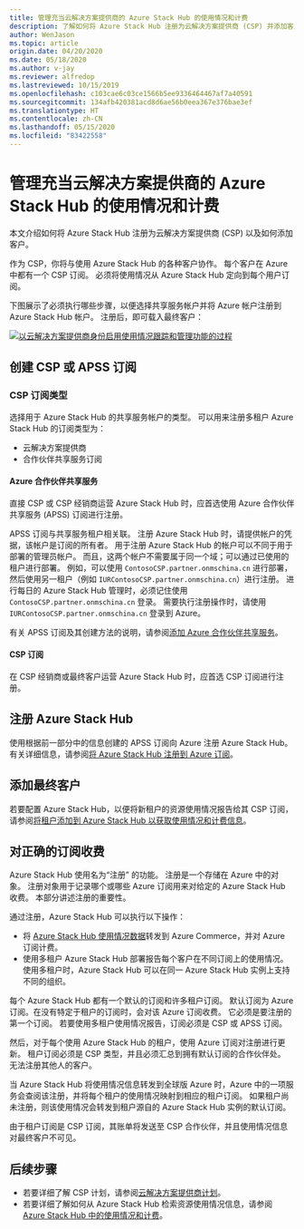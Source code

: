 ```yaml
---
title: 管理充当云解决方案提供商的 Azure Stack Hub 的使用情况和计费
description: 了解如何将 Azure Stack Hub 注册为云解决方案提供商 (CSP) 并添加客户以便计费。
author: WenJason
ms.topic: article
origin.date: 04/20/2020
ms.date: 05/18/2020
ms.author: v-jay
ms.reviewer: alfredop
ms.lastreviewed: 10/15/2019
ms.openlocfilehash: c103cae6c03ce1566b5ee9336464467af7a40591
ms.sourcegitcommit: 134afb420381acd8d6ae56b0eea367e376bae3ef
ms.translationtype: HT
ms.contentlocale: zh-CN
ms.lasthandoff: 05/15/2020
ms.locfileid: "83422558"
---
```

# <a name="manage-usage-and-billing-for-azure-stack-hub-as-a-cloud-solution-provider"></a>管理充当云解决方案提供商的 Azure Stack Hub 的使用情况和计费

本文介绍如何将 Azure Stack Hub 注册为云解决方案提供商 (CSP) 以及如何添加客户。

作为 CSP，你将与使用 Azure Stack Hub 的各种客户协作。 每个客户在 Azure 中都有一个 CSP 订阅。 必须将使用情况从 Azure Stack Hub 定向到每个用户订阅。

下图展示了必须执行哪些步骤，以便选择共享服务帐户并将 Azure 帐户注册到 Azure Stack Hub 帐户。 注册后，即可载入最终客户：

[![以云解决方案提供商身份启用使用情况跟踪和管理功能的过程](media/azure-stack-add-manage-billing-as-a-csp/process-add-useage-as-a-csp.svg "以云解决方案提供商身份启用使用情况跟踪和管理功能的过程")](media/azure-stack-add-manage-billing-as-a-csp/process-add-useage-as-a-csp.svg)

## <a name="create-a-csp-or-apss-subscription"></a>创建 CSP 或 APSS 订阅

### <a name="csp-subscription-types"></a>CSP 订阅类型

选择用于 Azure Stack Hub 的共享服务帐户的类型。 可以用来注册多租户 Azure Stack Hub 的订阅类型为：

- 云解决方案提供商
- 合作伙伴共享服务订阅

#### <a name="azure-partner-shared-services"></a>Azure 合作伙伴共享服务

直接 CSP 或 CSP 经销商运营 Azure Stack Hub 时，应首选使用 Azure 合作伙伴共享服务 (APSS) 订阅进行注册。

APSS 订阅与共享服务租户相关联。 注册 Azure Stack Hub 时，请提供帐户的凭据，该帐户是订阅的所有者。 用于注册 Azure Stack Hub 的帐户可以不同于用于部署的管理员帐户。 而且，这两个帐户不需要属于同一个域；可以通过已使用的租户进行部署。 例如，可以使用 `ContosoCSP.partner.onmschina.cn` 进行部署，然后使用另一租户（例如 `IURContosoCSP.partner.onmschina.cn`）进行注册。 进行每日的 Azure Stack Hub 管理时，必须记住使用 `ContosoCSP.partner.onmschina.cn` 登录。 需要执行注册操作时，请使用 `IURContosoCSP.partner.onmschina.cn` 登录到 Azure。

有关 APSS 订阅及其创建方法的说明，请参阅[添加 Azure 合作伙伴共享服务](https://docs.microsoft.com/partner-center/shared-services)。

#### <a name="csp-subscriptions"></a>CSP 订阅

在 CSP 经销商或最终客户运营 Azure Stack Hub 时，应首选 CSP 订阅进行注册。

## <a name="register-azure-stack-hub"></a>注册 Azure Stack Hub

使用根据前一部分中的信息创建的 APSS 订阅向 Azure 注册 Azure Stack Hub。 有关详细信息，请参阅[将 Azure Stack Hub 注册到 Azure 订阅](azure-stack-registration.md)。

## <a name="add-end-customer"></a>添加最终客户

若要配置 Azure Stack Hub，以便将新租户的资源使用情况报告给其 CSP 订阅，请参阅[将租户添加到 Azure Stack Hub 以获取使用情况和计费信息](azure-stack-csp-howto-register-tenants.md)。

## <a name="charge-the-right-subscriptions"></a>对正确的订阅收费

Azure Stack Hub 使用名为“注册”  的功能。 注册是一个存储在 Azure 中的对象。 注册对象用于记录哪个或哪些 Azure 订阅用来对给定的 Azure Stack Hub 收费。 本部分讲述注册的重要性。

通过注册，Azure Stack Hub 可以执行以下操作：

- 将 [Azure Stack Hub 使用情况数据](azure-stack-billing-and-chargeback.md)转发到 Azure Commerce，并对 Azure 订阅计费。
- 使用多租户 Azure Stack Hub 部署报告每个客户在不同订阅上的使用情况。 使用多租户时，Azure Stack Hub 可以在同一 Azure Stack Hub 实例上支持不同的组织。

每个 Azure Stack Hub 都有一个默认的订阅和许多租户订阅。 默认订阅为 Azure 订阅。在没有特定于租户的订阅时，会对该 Azure 订阅收费。 它必须是要注册的第一个订阅。 若要使用多租户使用情况报告，订阅必须是 CSP 或 APSS 订阅。

然后，对于每个使用 Azure Stack Hub 的租户，使用 Azure 订阅对注册进行更新。 租户订阅必须是 CSP 类型，并且必须汇总到拥有默认订阅的合作伙伴处。 无法注册其他人的客户。

当 Azure Stack Hub 将使用情况信息转发到全球版 Azure 时，Azure 中的一项服务会查阅该注册，并将每个租户的使用情况映射到相应的租户订阅。 如果租户尚未注册，则该使用情况会转发到租户源自的 Azure Stack Hub 实例的默认订阅。

由于租户订阅是 CSP 订阅，其账单将发送至 CSP 合作伙伴，并且使用情况信息对最终客户不可见。

## <a name="next-steps"></a>后续步骤

- 若要详细了解 CSP 计划，请参阅[云解决方案提供商计划](https://partner.microsoft.com/solutions/microsoft-cloud-solutions)。
- 若要详细了解如何从 Azure Stack Hub 检索资源使用情况信息，请参阅 [Azure Stack Hub 中的使用情况和计费](azure-stack-billing-and-chargeback.md)。
